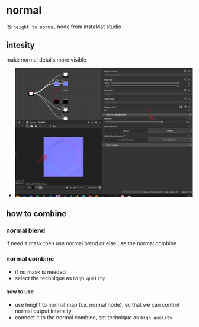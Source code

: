 # normal

its `height to normal` node from instaMat studio

## intesity

make normal details more visible

- <img src="./images/normal-nodes/normal-input-node-intensity.png">

## how to combine

### normal blend

if need a mask then use normal blend or else use the normal combine

### normal combine

- if no mask is needed
- select the technique as `high quality`

#### how to use

- use height to normal map (i.e. normal node), so that we can control normal output intensity
- connect it to the normal combine, set technique as `high quality`

